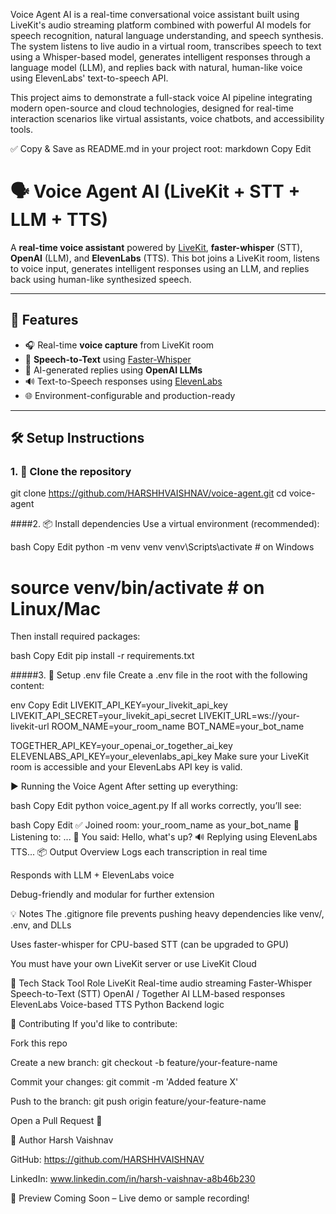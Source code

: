 Voice Agent AI is a real-time conversational voice assistant built using LiveKit's audio streaming platform combined with powerful AI models for speech recognition, natural language understanding, and speech synthesis. The system listens to live audio in a virtual room, transcribes speech to text using a Whisper-based model, generates intelligent responses through a language model (LLM), and replies back with natural, human-like voice using ElevenLabs' text-to-speech API.

This project aims to demonstrate a full-stack voice AI pipeline integrating modern open-source and cloud technologies, designed for real-time interaction scenarios like virtual assistants, voice chatbots, and accessibility tools.

✅ Copy & Save as README.md in your project root:
markdown
Copy
Edit
# 🗣️ Voice Agent AI (LiveKit + STT + LLM + TTS)

A **real-time voice assistant** powered by [LiveKit](https://livekit.io/), **faster-whisper** (STT), **OpenAI** (LLM), and **ElevenLabs** (TTS). This bot joins a LiveKit room, listens to voice input, generates intelligent responses using an LLM, and replies back using human-like synthesized speech.

---

## 🎯 Features

- 🎧 Real-time **voice capture** from LiveKit room
- 🧠 **Speech-to-Text** using [Faster-Whisper](https://github.com/guillaumekln/faster-whisper)
- 🤖 AI-generated replies using **OpenAI LLMs**
- 🔊 Text-to-Speech responses using [ElevenLabs](https://www.elevenlabs.io/)
- 🌐 Environment-configurable and production-ready

---

## 🛠️ Setup Instructions

### 1. 🔁 Clone the repository


git clone https://github.com/HARSHHVAISHNAV/voice-agent.git
cd voice-agent

####2. 📦 Install dependencies
Use a virtual environment (recommended):

bash
Copy
Edit
python -m venv venv
venv\Scripts\activate   # on Windows
# source venv/bin/activate   # on Linux/Mac
Then install required packages:

bash
Copy
Edit
pip install -r requirements.txt

#####3. 🔐 Setup .env file
Create a .env file in the root with the following content:

env
Copy
Edit
LIVEKIT_API_KEY=your_livekit_api_key
LIVEKIT_API_SECRET=your_livekit_api_secret
LIVEKIT_URL=ws://your-livekit-url
ROOM_NAME=your_room_name
BOT_NAME=your_bot_name

TOGETHER_API_KEY=your_openai_or_together_ai_key
ELEVENLABS_API_KEY=your_elevenlabs_api_key
Make sure your LiveKit room is accessible and your ElevenLabs API key is valid.

▶️ Running the Voice Agent
After setting up everything:

bash
Copy
Edit
python voice_agent.py
If all works correctly, you’ll see:

bash
Copy
Edit
✅ Joined room: your_room_name as your_bot_name
🎤 Listening to: ...
💬 You said: Hello, what's up?
🔊 Replying using ElevenLabs TTS...
📦 Output Overview
Logs each transcription in real time

Responds with LLM + ElevenLabs voice

Debug-friendly and modular for further extension

💡 Notes
The .gitignore file prevents pushing heavy dependencies like venv/, .env, and DLLs

Uses faster-whisper for CPU-based STT (can be upgraded to GPU)

You must have your own LiveKit server or use LiveKit Cloud

🧩 Tech Stack
Tool	Role
LiveKit	Real-time audio streaming
Faster-Whisper	Speech-to-Text (STT)
OpenAI / Together AI	LLM-based responses
ElevenLabs	Voice-based TTS
Python	Backend logic

🙌 Contributing
If you'd like to contribute:

Fork this repo

Create a new branch: git checkout -b feature/your-feature-name

Commit your changes: git commit -m 'Added feature X'

Push to the branch: git push origin feature/your-feature-name

Open a Pull Request 🚀

👤 Author
 Harsh Vaishnav

GitHub: https://github.com/HARSHHVAISHNAV

LinkedIn: www.linkedin.com/in/harsh-vaishnav-a8b46b230

📸 Preview
Coming Soon – Live demo or sample recording!
